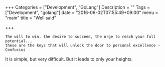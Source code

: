 +++
Categories = ["Development", "GoLang"]
Description = ""
Tags = ["Development", "golang"]
date = "2016-06-02T07:55:49+09:00"
menu = "main"
title = "Well said"

+++
```
The will to win, the desire to succeed, the urge to reach your full potential...
these are the keys that will unlock the door to personal excellence - Confucius
```

It is simple, but very difficult. But it leads to only your heights.
